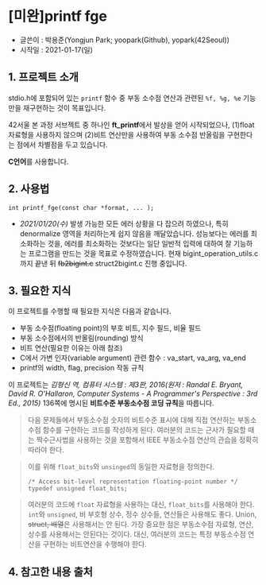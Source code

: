 # [미완]printf fge
- 글쓴이 : 박용준(Yongjun Park; yoopark(Github), yopark(42Seoul))
- 시작일 : 2021-01-17(일)

## 1. 프로젝트 소개
stdio.h에 포함되어 있는 `printf` 함수 중 부동 소수점 연산과 관련된 `%f, %g, %e` 기능만을 재구현하는 것이 목표입니다. 

42서울 본 과정 서브젝트 중 하나인 **ft_printf**에서 발상을 얻어 시작되었으나, (1)float 자료형을 사용하지 않으며 (2)비트 연산만을 사용하여 부동 소수점 반올림을 구현한다는 점에서 차별점을 두고 있습니다. 

**C언어**를 사용합니다. 

## 2. 사용법
`int printf_fge(const char *format, ... );`

- *2021/01/20(수)* 발생 가능한 모든 에러 상황을 다 잡으려 하였으나, 특히 denormalize 영역을 처리하는게 쉽지 않음을 깨달았습니다. 성능보다는 에러를 최소화하는 것을, 에러를 최소화하는 것보다는 일단 일반적 입력에 대하여 잘 기능하는 프로그램을 만드는 것을 목표로 수정하였습니다. 현재 bigint_operation_utils.c 까지 끝낸 뒤 ~~fb2bigint.c~~ struct2bigint.c 진행 중입니다.

## 3. 필요한 지식
이 프로젝트를 수행할 때 필요한 지식은 다음과 같습니다. 
- 부동 소수점(floating point)의 부호 비트, 지수 필드, 비율 필드
- 부동 소수점에서의 반올림(rounding) 방식
- 비트 연산(필요한 이유는 아래 참조)
- C에서 가변 인자(variable argument) 관련 함수 : va_start, va_arg, va_end
- printf의 width, flag, precision 작동 규칙

이 프로젝트는 *김형신 역, 컴퓨터 시스템 : 제3판, 2016(원저 : Randal E. Bryant, David R. O'Hallaron, Computer Systems - A Programmer's Perspective : 3rd Ed., 2015)* 136쪽에 명시된 **비트수준 부동소수점 코딩 규칙**을 따릅니다. 

> 다음 문제들에서 부동소수점 숫자의 비트수준 표시에 대해 직접 연산하는 부동소수점 함수를 구현하는 코드를 작성하게 된다. 여러분의 코드는 근사가 필요할 때는 짝수근사법을 사용하는 것을 포함해서 IEEE 부동소수점 연산의 관습을 정확히 따라야 한다. 

> 이를 위해 `float_bits`와 `unsinged`의 동일한 자료형을 정의한다. 
> ```
> /* Access bit-level representation floating-point number */
> typedef unsigned float_bits;
> ```

> 여러분의 코드에 `float` 자료형을 사용하는 대신, `float_bits`를 사용해야 한다. `int`와 `unsigned`, 비 부호형 상수, 정수 상수들, 연산들은 사용해도 좋다. Union, ~~struct, 배열~~은 사용해서는 안 된다. 가장 중요한 점은 부동소수점 자료형, 연산, 상수를 사용해서는 안된다는 것이다. 대신, 여러분의 코드는 특정 부동소수점 연산을 구현하는 비트연산을 수행해야 한다. 

## 4. 참고한 내용 출처
